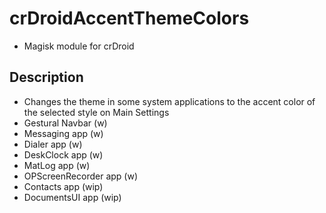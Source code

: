 # crDroidAccentThemeColors
- Magisk module for crDroid

## Description
- Changes the theme in some system applications to the accent color of the selected style on Main Settings
- Gestural Navbar (w)
- Messaging app (w)
- Dialer app (w)
- DeskClock app (w)
- MatLog app (w)
- OPScreenRecorder app (w)
- Contacts app (wip)
- DocumentsUI app (wip)
